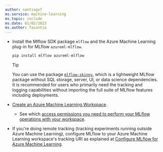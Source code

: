 ```yaml
---
author: santiagxf
ms.service: machine-learning
ms.topic: include
ms.date: 01/02/2023
ms.author: fasantia
---
```


- Install the Mlflow SDK package `mlflow` and the Azure Machine Learning plug-in for MLflow `azureml-mlflow`. 

    ```bash
    pip install mlflow azureml-mlflow
    ```
    
    > [!TIP]
    > You can use the package [`mlflow-skinny`](https://github.com/mlflow/mlflow/blob/master/README_SKINNY.rst), which is a lightweight MLflow package without SQL storage, server, UI, or data science dependencies. It is recommended for users who primarily need the tracking and logging capabilities without importing the full suite of MLflow features including deployments.

- [Create an Azure Machine Learning Workspace](../articles/machine-learning/quickstart-create-resources.md).
    * See which [access permissions you need to perform your MLflow operations with your workspace](../articles/machine-learning/how-to-assign-roles.md#mlflow-operations).

- If you're doing remote tracking (tracking experiments running outside Azure Machine Learning), configure MLflow to your Azure Machine Learning workspace's tracking URI as explained at [Configure MLflow for Azure Machine Learning](../articles/machine-learning/how-to-use-mlflow-configure-tracking.md).